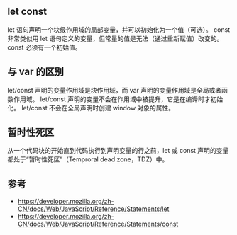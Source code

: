 ## let const

let 语句声明一个块级作用域的局部变量，并可以初始化为一个值（可选）。
const 非常类似用 let 语句定义的变量，但常量的值是无法（通过重新赋值）改变的。
const 必须有一个初始值。

## 与 var 的区别

let/const 声明的变量作用域是块作用域，而 var 声明的变量作用域是全局或者函数作用域。
let/const 声明的变量不会在作用域中被提升，它是在编译时才初始化。
let/const 不会在全局声明时创建 window 对象的属性。

## 暂时性死区

从一个代码块的开始直到代码执行到声明变量的行之前，let 或 const 声明的变量都处于“暂时性死区”（Temproral dead zone，TDZ）中。

## 参考

- https://developer.mozilla.org/zh-CN/docs/Web/JavaScript/Reference/Statements/let
- https://developer.mozilla.org/zh-CN/docs/Web/JavaScript/Reference/Statements/const
